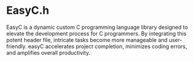 # EasyC.h
EasyC is a dynamic custom C programming language library designed to elevate the development process for C programmers. By integrating this potent header file, intricate tasks become more manageable and user-friendly. easyC accelerates project completion, minimizes coding errors, and amplifies overall productivity. 
